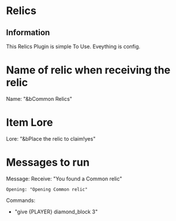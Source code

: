 # Relics

## Information
This Relics Plugin is simple To Use. Eveything is config.

  # Name of relic when receiving the relic
  Name: "&bCommon Relics"
  
  # Item Lore
  Lore: "&bPlace the relic to claim!yes"
  
  # Messages to run
  Message:
    Receive: "You found a Common relic"
    
    Opening: "Opening Common relic"
 
  Commands:
  
  - "give {PLAYER} diamond_block 3"


